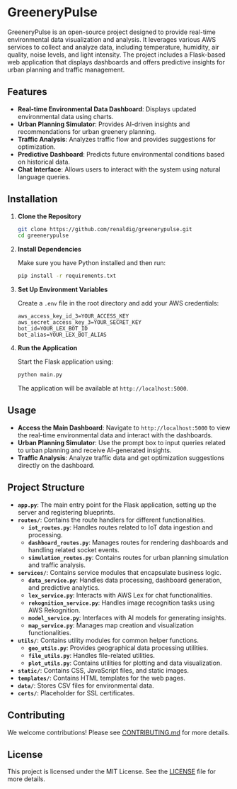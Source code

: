 # GreeneryPulse

GreeneryPulse is an open-source project designed to provide real-time environmental data visualization and analysis. It leverages various AWS services to collect and analyze data, including temperature, humidity, air quality, noise levels, and light intensity. The project includes a Flask-based web application that displays dashboards and offers predictive insights for urban planning and traffic management.

## Features

- **Real-time Environmental Data Dashboard**: Displays updated environmental data using charts.
- **Urban Planning Simulator**: Provides AI-driven insights and recommendations for urban greenery planning.
- **Traffic Analysis**: Analyzes traffic flow and provides suggestions for optimization.
- **Predictive Dashboard**: Predicts future environmental conditions based on historical data.
- **Chat Interface**: Allows users to interact with the system using natural language queries.

## Installation

1. **Clone the Repository**

    ```bash
    git clone https://github.com/renaldig/greenerypulse.git
    cd greenerypulse
    ```

2. **Install Dependencies**

    Make sure you have Python installed and then run:

    ```bash
    pip install -r requirements.txt
    ```

3. **Set Up Environment Variables**

    Create a `.env` file in the root directory and add your AWS credentials:

    ```
    aws_access_key_id_3=YOUR_ACCESS_KEY
    aws_secret_access_key_3=YOUR_SECRET_KEY
    bot_id=YOUR_LEX_BOT_ID
    bot_alias=YOUR_LEX_BOT_ALIAS
    ```

4. **Run the Application**

    Start the Flask application using:

    ```bash
    python main.py
    ```

    The application will be available at `http://localhost:5000`.

## Usage

- **Access the Main Dashboard**: Navigate to `http://localhost:5000` to view the real-time environmental data and interact with the dashboards.
- **Urban Planning Simulator**: Use the prompt box to input queries related to urban planning and receive AI-generated insights.
- **Traffic Analysis**: Analyze traffic data and get optimization suggestions directly on the dashboard.

## Project Structure

- **`app.py`**: The main entry point for the Flask application, setting up the server and registering blueprints.
- **`routes/`**: Contains the route handlers for different functionalities.
  - **`iot_routes.py`**: Handles routes related to IoT data ingestion and processing.
  - **`dashboard_routes.py`**: Manages routes for rendering dashboards and handling related socket events.
  - **`simulation_routes.py`**: Contains routes for urban planning simulation and traffic analysis.
- **`services/`**: Contains service modules that encapsulate business logic.
  - **`data_service.py`**: Handles data processing, dashboard generation, and predictive analytics.
  - **`lex_service.py`**: Interacts with AWS Lex for chat functionalities.
  - **`rekognition_service.py`**: Handles image recognition tasks using AWS Rekognition.
  - **`model_service.py`**: Interfaces with AI models for generating insights.
  - **`map_service.py`**: Manages map creation and visualization functionalities.
- **`utils/`**: Contains utility modules for common helper functions.
  - **`geo_utils.py`**: Provides geographical data processing utilities.
  - **`file_utils.py`**: Handles file-related utilities.
  - **`plot_utils.py`**: Contains utilities for plotting and data visualization.
- **`static/`**: Contains CSS, JavaScript files, and static images.
- **`templates/`**: Contains HTML templates for the web pages.
- **`data/`**: Stores CSV files for environmental data.
- **`certs/`**: Placeholder for SSL certificates.


## Contributing

We welcome contributions! Please see [CONTRIBUTING.md](CONTRIBUTING.md) for more details.

## License

This project is licensed under the MIT License. See the [LICENSE](LICENSE) file for more details.
